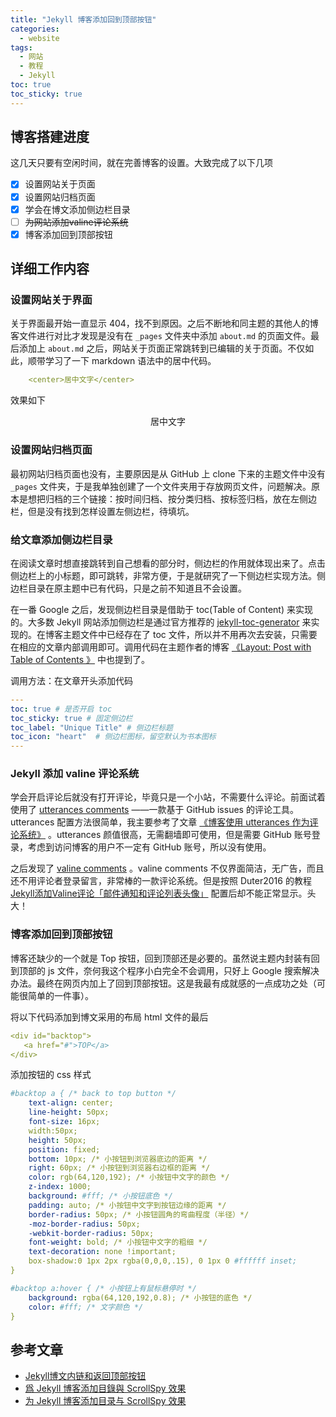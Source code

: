 ```yaml
---
title: "Jekyll 博客添加回到顶部按钮"
categories:
  - website
tags:
  - 网站
  - 教程
  - Jekyll
toc: true
toc_sticky: true
---
```


## 博客搭建进度
这几天只要有空闲时间，就在完善博客的设置。大致完成了以下几项
- [x] 设置网站关于页面
- [x] 设置网站归档页面 
- [x] 学会在博文添加侧边栏目录
- [ ] ~~为网站添加valine评论系统~~
- [x] 博客添加回到顶部按钮

## 详细工作内容

### 设置网站关于界面
关于界面最开始一直显示 404，找不到原因。之后不断地和同主题的其他人的博客文件进行对比才发现是没有在 `_pages` 文件夹中添加 `about.md` 的页面文件。最后添加上 `about.md` 之后，网站关于页面正常跳转到已编辑的关于页面。不仅如此，顺带学习了一下 markdown 语法中的居中代码。
```yaml
    <center>居中文字</center>
```
效果如下
<center>居中文字</center>

### 设置网站归档页面
最初网站归档页面也没有，主要原因是从 GitHub 上 clone 下来的主题文件中没有 `_pages` 文件夹，于是我单独创建了一个文件夹用于存放网页文件，问题解决。原本是想把归档的三个链接：按时间归档、按分类归档、按标签归档，放在左侧边栏，但是没有找到怎样设置左侧边栏，待填坑。

### 给文章添加侧边栏目录
在阅读文章时想直接跳转到自己想看的部分时，侧边栏的作用就体现出来了。点击侧边栏上的小标题，即可跳转，非常方便，于是就研究了一下侧边栏实现方法。侧边栏目录在原主题中已有代码，只是之前不知道且不会设置。

在一番 Google 之后，发现侧边栏目录是借助于 toc(Table of Content) 来实现的。大多数 Jekyll 网站添加侧边栏是通过官方推荐的 [jekyll-toc-generator](https://github.com/dafi/jekyll-toc-generator "jekyll-toc-generator") 来实现的。在博客主题文件中已经存在了 toc 文件，所以并不用再次去安装，只需要在相应的文章内部调用即可。调用代码在主题作者的博客 [《Layout: Post with Table of Contents 》](https://mmistakes.github.io/minimal-mistakes/layout-table-of-contents-post/) 中也提到了。

调用方法：在文章开头添加代码

```yaml
---
toc: true # 是否开启 toc
toc_sticky: true # 固定侧边栏
toc_label: "Unique Title" # 侧边栏标题
toc_icon: "heart"  # 侧边栏图标，留空默认为书本图标
---
```

### Jekyll 添加 valine 评论系统
学会开启评论后就没有打开评论，毕竟只是一个小站，不需要什么评论。前面试着使用了 [utterances comments](https://github.com/utterance/utterances) ——一款基于 GitHub issues 的评论工具。utterances 配置方法很简单，我主要参考了文章 [《博客使用 utterances 作为评论系统》](https://www.cnblogs.com/stevexu/p/10808134.html) 。utterances 颜值很高，无需翻墙即可使用，但是需要 GitHub 账号登录，考虑到访问博客的用户不一定有 GitHub 账号，所以没有使用。

之后发现了 [valine comments](https://github.com/xCss/Valine) 。valine comments 不仅界面简洁，无广告，而且还不用评论者登录留言，非常棒的一款评论系统。但是按照 Duter2016 的教程 [Jekyll添加Valine评论「邮件通知和评论列表头像」](https://duter2016.github.io/2019/09/18/Jekyll%E6%B7%BB%E5%8A%A0Valine%E8%AF%84%E8%AE%BA-%E9%82%AE%E4%BB%B6%E9%80%9A%E7%9F%A5%E5%92%8C%E8%AF%84%E8%AE%BA%E5%88%97%E8%A1%A8%E5%A4%B4%E5%83%8F/) 配置后却不能正常显示。头大！

### 博客添加回到顶部按钮
博客还缺少的一个就是 Top 按钮，回到顶部还是必要的。虽然说主题内封装有回到顶部的 js 文件，奈何我这个程序小白完全不会调用，只好上 Google 搜索解决办法。最终在网页内加上了回到顶部按钮。这是我最有成就感的一点成功之处（可能很简单的一件事）。

将以下代码添加到博文采用的布局 html 文件的最后

```yaml
<div id="backtop">
   <a href="#">TOP</a>
</div> 
```

添加按钮的 css 样式

```yaml
#backtop a { /* back to top button */
    text-align: center;
    line-height: 50px;
    font-size: 16px;
    width:50px;
    height: 50px;
    position: fixed;
    bottom: 10px; /* 小按钮到浏览器底边的距离 */
    right: 60px; /* 小按钮到浏览器右边框的距离 */
    color: rgb(64,120,192); /* 小按钮中文字的颜色 */
    z-index: 1000;
    background: #fff; /* 小按钮底色 */
    padding: auto; /* 小按钮中文字到按钮边缘的距离 */
    border-radius: 50px; /* 小按钮圆角的弯曲程度（半径）*/
    -moz-border-radius: 50px;
    -webkit-border-radius: 50px;
    font-weight: bold; /* 小按钮中文字的粗细 */
    text-decoration: none !important;
    box-shadow:0 1px 2px rgba(0,0,0,.15), 0 1px 0 #ffffff inset;
}

#backtop a:hover { /* 小按钮上有鼠标悬停时 */
    background: rgba(64,120,192,0.8); /* 小按钮的底色 */
    color: #fff; /* 文字颜色 */
}
```



## 参考文章
- [Jekyll博文内链和返回顶部按钮](https://www.smslit.top/2015/10/28/backToTop-Jekyll/)  
- [爲 Jekyll 博客添加目錄與 ScrollSpy 效果](https://www.twblogs.net/a/5b8cb2332b71771883349fde)    
- [为 Jekyll 博客添加目录与 ScrollSpy 效果](http://t.hengwei.me/post/为jekyll博客添加目录与scrollspy效果.html)